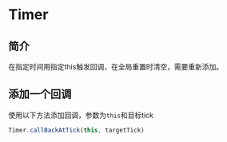 # Timer
## 简介
在指定时间用指定this触发回调，在全局重置时清空，需要重新添加。
## 添加一个回调
使用以下方法添加回调，参数为`this`和目标tick
```js
Timer.callBackAtTick(this, targetTick)
```